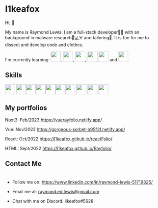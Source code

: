 # l1keafox

Hi, 👋

My name is Raymond Lewis. I am a full-stack developer👨‍💻 with an background in malware research👾💻☠️ and tailoring🧵. It is fun for me to dissect and develop code and clothes.

I'm currently learning: <img width ='32px' src ='https://raw.githubusercontent.com/rahulbanerjee26/githubAboutMeGenerator/main/icons/vuejs.svg'>, <img width ='32px' src ='https://raw.githubusercontent.com/rahulbanerjee26/githubAboutMeGenerator/main/icons/go.svg'>, <img width ='32px' src ='https://raw.githubusercontent.com/rahulbanerjee26/githubAboutMeGenerator/main/icons/docker.svg'>, <img width ='32px' src ='https://raw.githubusercontent.com/rahulbanerjee26/githubAboutMeGenerator/main/icons/reactjs.svg'>,<img width ='32px' src ='https://raw.githubusercontent.com/rahulbanerjee26/githubAboutMeGenerator/main/icons/python.svg'> and <img width ='32px' src ='https://raw.githubusercontent.com/rahulbanerjee26/githubAboutMeGenerator/main/icons/aws.svg'>. 


<h2> Skills </h2>

<img width ='32px' src ='https://raw.githubusercontent.com/rahulbanerjee26/githubAboutMeGenerator/main/icons/reactjs.svg'> <img width ='32px' src ='https://raw.githubusercontent.com/rahulbanerjee26/githubAboutMeGenerator/main/icons/vuejs.svg'><img width ='32px' src ='https://raw.githubusercontent.com/rahulbanerjee26/githubAboutMeGenerator/main/icons/javascript.svg'><img width ='32px' src ='https://raw.githubusercontent.com/rahulbanerjee26/githubAboutMeGenerator/main/icons/css.svg'><img width ='32px' src ='https://raw.githubusercontent.com/rahulbanerjee26/githubAboutMeGenerator/main/icons/html.svg'><img width ='32px' src ='https://raw.githubusercontent.com/rahulbanerjee26/githubAboutMeGenerator/main/icons/nodejs.svg'><img width ='32px' src ='https://raw.githubusercontent.com/rahulbanerjee26/githubAboutMeGenerator/main/icons/express.svg'> <img width ='32px' src ='https://raw.githubusercontent.com/rahulbanerjee26/githubAboutMeGenerator/main/icons/graphql.svg'> <img width ='32px' src ='https://raw.githubusercontent.com/rahulbanerjee26/githubAboutMeGenerator/main/icons/mongodb.svg'> <img width ='32px' src ='https://raw.githubusercontent.com/rahulbanerjee26/githubAboutMeGenerator/main/icons/mysql.svg'> 


## My portfolios
Nuxt3: Feb/2023
https://vuerayfolio.netlify.app/

Vue: Nov/2022
https://gorgeous-sorbet-b95f3f.netlify.app/

React: Oct/2022
https://l1keafox.github.io/reactFolio/

HTML: Sept/2022
https://l1keafox.github.io/Rayfolio/


## Contact Me
#

- Follow me on: https://www.linkedin.com/in/raymond-lewis-51719325/

- Email me at: raymond.ed.lewis@gmail.com

- Chat with me on Discord: likeafox#5628
